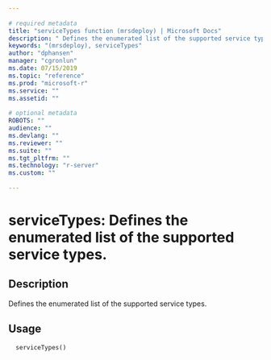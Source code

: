 ```yaml
--- 
 
# required metadata 
title: "serviceTypes function (mrsdeploy) | Microsoft Docs" 
description: " Defines the enumerated list of the supported service types. " 
keywords: "(mrsdeploy), serviceTypes" 
author: "dphansen" 
manager: "cgronlun" 
ms.date: 07/15/2019
ms.topic: "reference" 
ms.prod: "microsoft-r" 
ms.service: "" 
ms.assetid: "" 
 
# optional metadata 
ROBOTS: "" 
audience: "" 
ms.devlang: "" 
ms.reviewer: "" 
ms.suite: "" 
ms.tgt_pltfrm: "" 
ms.technology: "r-server" 
ms.custom: "" 
 
--- 
```

 
 
 
 
 # serviceTypes: Defines the enumerated list of the supported service types. 
 ## Description
 
Defines the enumerated list of the supported service types.
 
 
 ## Usage

```   
  serviceTypes()
 
```
 

